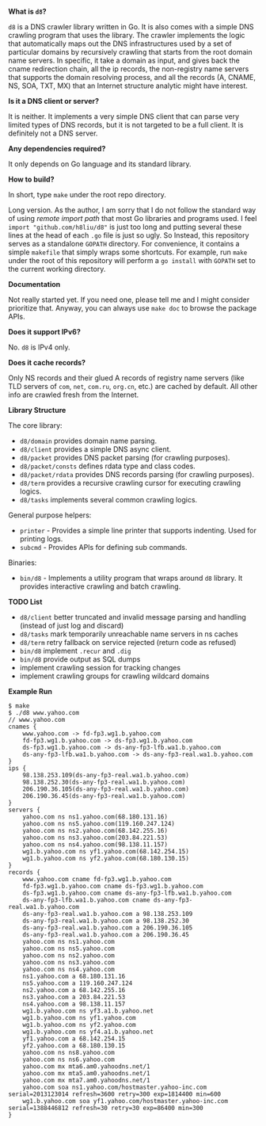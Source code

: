 **What is `d8`?**

`d8` is a DNS crawler library written in Go. It is also comes with a simple DNS
crawling program that uses the library.  The crawler implements the logic that
automatically maps out the DNS infrastructures used by a set of particular
domains by recursively crawling that starts from the root domain name servers.
In specific, it take a domain as input, and gives back the cname redirection
chain, all the ip records, the non-registry name servers that supports the
domain resolving process, and all the records (A, CNAME, NS, SOA, TXT, MX) that
an Internet structure analytic might have interest.

**Is it a DNS client or server?**

It is neither. It implements a very simple DNS client that can parse very
limited types of DNS records, but it is not targeted to be a full client. It is
definitely not a DNS server.

**Any dependencies required?**

It only depends on Go language and its standard library.

**How to build?**

In short, type `make` under the root repo directory.

Long version. As the author, I am sorry that I do not follow the standard way
of using *remote import path* that most Go libraries and programs used.  I feel
`import "github.com/h8liu/d8"` is just too long and putting several these lines
at the head of each `.go` file is just so ugly. So Instead, this repository
serves as a standalone `GOPATH` directory. For convenience, it contains a
simple `makefile` that simply wraps some shortcuts. For example, run `make`
under the root of this repository will perform a `go install` with `GOPATH` set
to the current working directory. 

**Documentation**

Not really started yet. If you need one, please tell me and I might consider
prioritize that. Anyway, you can always use `make doc` to browse the package
APIs.

**Does it support IPv6?**

No. `d8` is IPv4 only.

**Does it cache records?**

Only NS records and their glued A records of registry name servers (like TLD
servers of `com`, `net`, `com.ru`, `org.cn`, etc.) are cached by default. All
other info are crawled fresh from the Internet.

**Library Structure**

The core library:

- `d8/domain` provides domain name parsing.
- `d8/client` provides a simple DNS async client.
- `d8/packet` provides DNS packet parsing (for crawling purposes).
- `d8/packet/consts` defines rdata type and class codes.
- `d8/packet/rdata` provides DNS records parsing (for crawling purposes).
- `d8/term` provides a recursive crawling cursor for executing crawling
  logics.
- `d8/tasks` implements several common crawling logics.

General purpose helpers: 

- `printer` - Provides a simple line printer that supports indenting. Used for
  printing logs.
- `subcmd` - Provides APIs for defining sub commands.

Binaries:

- `bin/d8` - Implements a utility program that wraps around `d8` library. It
  provides interactive crawling and batch crawling.

**TODO List**

- `d8/client` better truncated and invalid message parsing and handling
  (instead of just log and discard)
- `d8/tasks` mark temporarily unreachable name servers in ns caches
- `d8/term` retry fallback on service rejected (return code as refused)
- `bin/d8` implement `.recur` and `.dig`
- `bin/d8` provide output as SQL dumps
- implement crawling session for tracking changes
- implement crawling groups for crawling wildcard domains

**Example Run**

	$ make
	$ ./d8 www.yahoo.com
	// www.yahoo.com
	cnames {
	    www.yahoo.com -> fd-fp3.wg1.b.yahoo.com
	    fd-fp3.wg1.b.yahoo.com -> ds-fp3.wg1.b.yahoo.com
	    ds-fp3.wg1.b.yahoo.com -> ds-any-fp3-lfb.wa1.b.yahoo.com
	    ds-any-fp3-lfb.wa1.b.yahoo.com -> ds-any-fp3-real.wa1.b.yahoo.com
	}
	ips {
	    98.138.253.109(ds-any-fp3-real.wa1.b.yahoo.com)
	    98.138.252.30(ds-any-fp3-real.wa1.b.yahoo.com)
	    206.190.36.105(ds-any-fp3-real.wa1.b.yahoo.com)
	    206.190.36.45(ds-any-fp3-real.wa1.b.yahoo.com)
	}
	servers {
	    yahoo.com ns ns1.yahoo.com(68.180.131.16)
	    yahoo.com ns ns5.yahoo.com(119.160.247.124)
	    yahoo.com ns ns2.yahoo.com(68.142.255.16)
	    yahoo.com ns ns3.yahoo.com(203.84.221.53)
	    yahoo.com ns ns4.yahoo.com(98.138.11.157)
	    wg1.b.yahoo.com ns yf1.yahoo.com(68.142.254.15)
	    wg1.b.yahoo.com ns yf2.yahoo.com(68.180.130.15)
	}
	records {
	    www.yahoo.com cname fd-fp3.wg1.b.yahoo.com
	    fd-fp3.wg1.b.yahoo.com cname ds-fp3.wg1.b.yahoo.com
	    ds-fp3.wg1.b.yahoo.com cname ds-any-fp3-lfb.wa1.b.yahoo.com
	    ds-any-fp3-lfb.wa1.b.yahoo.com cname ds-any-fp3-real.wa1.b.yahoo.com
	    ds-any-fp3-real.wa1.b.yahoo.com a 98.138.253.109
	    ds-any-fp3-real.wa1.b.yahoo.com a 98.138.252.30
	    ds-any-fp3-real.wa1.b.yahoo.com a 206.190.36.105
	    ds-any-fp3-real.wa1.b.yahoo.com a 206.190.36.45
	    yahoo.com ns ns1.yahoo.com
	    yahoo.com ns ns5.yahoo.com
	    yahoo.com ns ns2.yahoo.com
	    yahoo.com ns ns3.yahoo.com
	    yahoo.com ns ns4.yahoo.com
	    ns1.yahoo.com a 68.180.131.16
	    ns5.yahoo.com a 119.160.247.124
	    ns2.yahoo.com a 68.142.255.16
	    ns3.yahoo.com a 203.84.221.53
	    ns4.yahoo.com a 98.138.11.157
	    wg1.b.yahoo.com ns yf3.a1.b.yahoo.net
	    wg1.b.yahoo.com ns yf1.yahoo.com
	    wg1.b.yahoo.com ns yf2.yahoo.com
	    wg1.b.yahoo.com ns yf4.a1.b.yahoo.net
	    yf1.yahoo.com a 68.142.254.15
	    yf2.yahoo.com a 68.180.130.15
	    yahoo.com ns ns8.yahoo.com
	    yahoo.com ns ns6.yahoo.com
	    yahoo.com mx mta6.am0.yahoodns.net/1
	    yahoo.com mx mta5.am0.yahoodns.net/1
	    yahoo.com mx mta7.am0.yahoodns.net/1
	    yahoo.com soa ns1.yahoo.com/hostmaster.yahoo-inc.com serial=2013123014 refresh=3600 retry=300 exp=1814400 min=600
	    wg1.b.yahoo.com soa yf1.yahoo.com/hostmaster.yahoo-inc.com serial=1388446812 refresh=30 retry=30 exp=86400 min=300
	}
